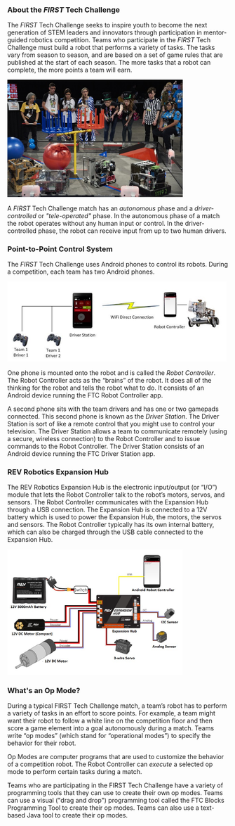 ### About the _FIRST_ Tech Challenge
The _FIRST_ Tech Challenge seeks to inspire youth to become the next generation of STEM leaders and innovators through participation in mentor-guided robotics competition.  Teams who participate in the _FIRST_ Tech Challenge must build a robot that performs a variety of tasks.  The tasks vary from season to season, and are based on a set of game rules that are published at the start of each season. The more tasks that a robot can complete, the more points a team will earn.

<img src="https://github.com/FIRST-Tech-Challenge/WikiSupport/blob/master/ftc_app/images/HoustonMatchPlay.jpg" alt="Houston 2017 Match" width="400">

A _FIRST_ Tech Challenge match has an _autonomous_ phase and a _driver-controlled_ or _"tele-operated"_ phase.  In the autonomous phase of a match the robot operates without any human input or control.  In the driver-controlled phase, the robot can receive input from up to two human drivers.

### Point-to-Point Control System
The _FIRST_ Tech Challenge uses Android phones to control its robots.  During a competition, each team has two Android phones.  

<img src="https://github.com/FIRST-Tech-Challenge/WikiSupport/blob/master/ftc_app/images/PointToPointControl.jpg" alt="Point-to-Point" width="500">

One phone is mounted onto the robot and is called the _Robot Controller_.  The Robot Controller acts as the “brains” of the robot.  It does all of the thinking for the robot and tells the robot what to do. It consists of an Android device running the FTC Robot Controller app.

A second phone sits with the team drivers and has one or two gamepads connected.  This second phone is known as the _Driver Station_.  The Driver Station is sort of like a remote control that you might use to control your television.  The Driver Station allows a team to communicate remotely (using a secure, wireless connection) to the Robot Controller and to issue commands to the Robot Controller.  The Driver Station  consists of an Android device running the FTC Driver Station app.

### REV Robotics Expansion Hub
The REV Robotics Expansion Hub is the electronic input/output (or “I/O”) module that lets the Robot Controller talk to the robot’s motors, servos, and sensors.  The Robot Controller communicates with the Expansion Hub through a USB connection.  The Expansion Hub is connected to a 12V battery which is used to power the Expansion Hub, the motors, the servos and sensors.  The Robot Controller typically has its own internal battery, which can also be charged through the USB cable connected to the Expansion Hub.

<img src="https://github.com/FIRST-Tech-Challenge/WikiSupport/blob/master/ftc_app/images/REVExpansionHubLayout.jpg" alt="Expansion Hub Layout" width="400">

### What's an Op Mode?

During a typical FIRST Tech Challenge match, a team’s robot has to perform a variety of tasks in an effort to score points.  For example, a team might want their robot to follow a white line on the competition floor and then score a game element into a goal autonomously during a match.  Teams write “op modes” (which stand for “operational modes”) to specify the behavior for their robot.

Op Modes are computer programs that are used to customize the behavior of a competition robot.  The Robot Controller can _execute_ a selected op mode to perform certain tasks during a match.

Teams who are participating in the FIRST Tech Challenge have a variety of programming tools that they can use to create their own op modes.  Teams can use a visual ("drag and drop") programming tool called the FTC Blocks Programming Tool to create their op modes.  Teams can also use a text-based Java tool to create their op modes. 